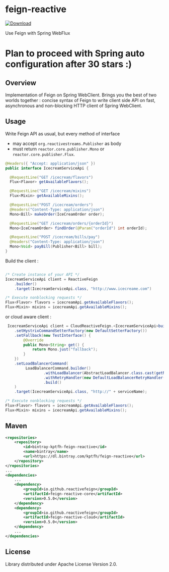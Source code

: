 # feign-reactive

[ ![Download](https://api.bintray.com/packages/kptfh/feign-reactive/client/images/download.svg) ](https://bintray.com/kptfh/feign-reactive/client/_latestVersion)

Use Feign with Spring WebFlux

# Plan to proceed with Spring auto configuration after 30 stars :) 


## Overview

Implementation of Feign on Spring WebClient. Brings you the best of two worlds together : 
concise syntax of Feign to write client side API on fast, asynchronous and
non-blocking HTTP client of Spring WebClient.

## Usage

Write Feign API as usual, but every method of interface
 - may accept `org.reactivestreams.Publisher` as body
 - must return `reactor.core.publisher.Mono` or `reactor.core.publisher.Flux`.

```java
@Headers({ "Accept: application/json" })
public interface IcecreamServiceApi {

  @RequestLine("GET /icecream/flavors")
  Flux<Flavor> getAvailableFlavors();

  @RequestLine("GET /icecream/mixins")
  Flux<Mixin> getAvailableMixins();

  @RequestLine("POST /icecream/orders")
  @Headers("Content-Type: application/json")
  Mono<Bill> makeOrder(IceCreamOrder order);

  @RequestLine("GET /icecream/orders/{orderId}")
  Mono<IceCreamOrder> findOrder(@Param("orderId") int orderId);

  @RequestLine("POST /icecream/bills/pay")
  @Headers("Content-Type: application/json")
  Mono<Void> payBill(Publisher<Bill> bill);
}
```
Build the client :

```java

/* Create instance of your API */
IcecreamServiceApi client = ReactiveFeign
    .builder()
    .target(IcecreamServiceApi.class, "http://www.icecreame.com")

/* Execute nonblocking requests */
Flux<Flavor> flavors = icecreamApi.getAvailableFlavors();
Flux<Mixin> mixins = icecreamApi.getAvailableMixins();
```

or cloud aware client :

```java
 IcecreamServiceApi client = CloudReactiveFeign.<IcecreamServiceApi>builder()
    .setHystrixCommandSetterFactory(new DefaultSetterFactory())
    .setFallback(new TestInterface() {
        @Override
        public Mono<String> get() {
            return Mono.just("fallback");
        }
    })
    .setLoadBalancerCommand(
         LoadBalancerCommand.builder()
                 .withLoadBalancer(AbstractLoadBalancer.class.cast(getNamedLoadBalancer(serviceName)))
                 .withRetryHandler(new DefaultLoadBalancerRetryHandler(1, 1, true))
                 .build()
    )
    .target(IcecreamServiceApi.class, "http://" + serviceName);

/* Execute nonblocking requests */
Flux<Flavor> flavors = icecreamApi.getAvailableFlavors();
Flux<Mixin> mixins = icecreamApi.getAvailableMixins();
```

## Maven

```xml
<repositories>
    <repository>
        <id>bintray-kptfh-feign-reactive</id>
        <name>bintray</name>
        <url>https://dl.bintray.com/kptfh/feign-reactive</url>
    </repository>
</repositories>
...
<dependencies>
    ...
    <dependency>
        <groupId>io.github.reactivefeign</groupId>
        <artifactId>feign-reactive-core</artifactId>
        <version>0.5.0</version>
    </dependency>
    <dependency>
        <groupId>io.github.reactivefeign</groupId>
        <artifactId>feign-reactive-cloud</artifactId>
        <version>0.5.0</version>
    </dependency>
    ...
</dependencies>
```

## License

Library distributed under Apache License Version 2.0.